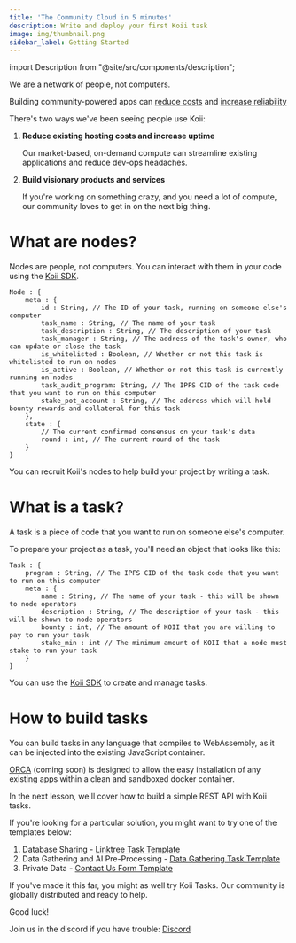 ```yaml
---
title: 'The Community Cloud in 5 minutes'
description: Write and deploy your first Koii task
image: img/thumbnail.png
sidebar_label: Getting Started
---
```


import Description from "@site/src/components/description";

<!-- We need to fix this -- these descriptions look like plaintext in blue, so no one will read them. If we want to have a callout sentance at the top it needs to stand out, not blend in. -->
<Description
    text="Koii's community are here to help. "
/>

We are a network of people, not computers. 

<!-- TODO - add links to key concepts sections below - be sure to use new tab links, not direct nav  -->
Building community-powered apps can [reduce costs](/) and [increase reliability](/) 


There's two ways we've been seeing people use Koii:

 1. **Reduce existing hosting costs and increase uptime**
    
    Our market-based, on-demand compute can streamline existing applications and reduce dev-ops headaches. 


<!-- add line break below -->



 2. **Build visionary products and services**

    If you're working on something crazy, and you need a lot of compute, our community loves to get in on the next big thing. 


# What are nodes?
Nodes are people, not computers. You can interact with them in your code using the [Koii SDK](/develop/koii-sdk/overview/). 


```
Node : {
    meta : { 
        id : String, // The ID of your task, running on someone else's computer
        task_name : String, // The name of your task
        task_description : String, // The description of your task
        task_manager : String, // The address of the task's owner, who can update or close the task
        is_whitelisted : Boolean, // Whether or not this task is whitelisted to run on nodes
        is_active : Boolean, // Whether or not this task is currently running on nodes
        task_audit_program: String, // The IPFS CID of the task code that you want to run on this computer
        stake_pot_account : String, // The address which will hold bounty rewards and collateral for this task
    }, 
    state : {
        // The current confirmed consensus on your task's data
        round : int, // The current round of the task
    }
}
```

You can recruit Koii's nodes to help build your project by writing a task.




# What is a task?
A task is a piece of code that you want to run on someone else's computer.

To prepare your project as a task, you'll need an object that looks like this:


```
Task : {
    program : String, // The IPFS CID of the task code that you want to run on this computer
    meta : {
        name : String, // The name of your task - this will be shown to node operators
        description : String, // The description of your task - this will be shown to node operators
        bounty : int, // The amount of KOII that you are willing to pay to run your task
        stake_min : int // The minimum amount of KOII that a node must stake to run your task
    }
}
```

You can use the [Koii SDK](/develop/koii-sdk/overview/) to create and manage tasks.

<!-- line break -->


# How to build tasks

You can build tasks in any language that compiles to WebAssembly, as it can be injected into the existing JavaScript container. 

[ORCA](/orca) (coming soon) is designed to allow the easy installation of any existing apps within a clean and sandboxed docker container. 

In the next lesson, we'll cover how to build a simple REST API with Koii tasks.

<!-- TODO - add links below -->
If you're looking for a particular solution, you might want to try one of the templates below:
1. Database Sharing - [Linktree Task Template](/)
2. Data Gathering and AI Pre-Processing - [Data Gathering Task Template](/)
3. Private Data - [Contact Us Form Template](/)

If you've made it this far, you might as well try Koii Tasks. Our community is globally distributed and ready to help.

Good luck! 

Join us in the discord if you have trouble: [Discord](https://discord.gg/koii)